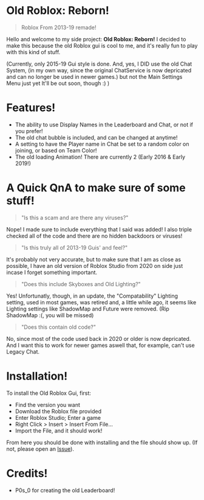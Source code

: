 # Old Roblox: Reborn!
> Roblox From 2013-19 remade!

Hello and welcome to my side project: **Old Roblox: Reborn!**
I decided to make this because the old Roblox gui is cool to me, and it's really fun to play with this kind of stuff.

(Currently, only 2015-19 Gui style is done. And, yes, I DID use the old Chat System, (in my own way, since the original ChatService is now depricated and can no longer be used in newer games.) but not the Main Settings Menu just yet It'll be out soon, though 
:) )

# Features!

- The ability to use Display Names in the Leaderboard and Chat, or not if you prefer!
- The old chat bubble is included, and can be changed at anytime!
- A setting to have the Player name in Chat be set to a random color on joining, or based on Team Color!
- The old loading Animation! There are currently 2 (Early 2016 & Early 2019!)

# A Quick QnA to make sure of some stuff!

> "Is this a scam and are there any viruses?"

Nope! I made sure to include everything that I said was added! I also triple checked all of the code and there are no hidden backdoors or viruses!

> "Is this truly all of 2013-19 Guis' and feel?"

It's probably not very accurate, but to make sure that I am as close as possible, I have an old version
of Roblox Studio from 2020 on side just incase I forget something important.

> "Does this include Skyboxes and Old Lighting?"

Yes! Unfortunatly, though, in an update, the "Compatability" Lighting setting, used in most games, was retired and, a little while ago, it seems like Lighting settings like ShadowMap and Future were removed. (Rip ShadowMap :(, you will be missed)

> "Does this contain old code?"

No, since most of the code used back in 2020 or older is now depricated. And I want this to work for newer games aswell that, for example, can't use Legacy Chat.

# Installation!

To install the Old Roblox Gui, first:
- Find the version you want
- Download the Roblox file provided
- Enter Roblox Studio; Enter a game
- Right Click > Insert > Insert From File...
- Import the File, and it should work!

From here you should be done with installing and the file should show up. (If not, please open an [Issue](https://github.com/Lolzkitso/old-roblox-gui/issues/new)).

# Credits!
- P0s_0 for creating the old Leaderboard!
